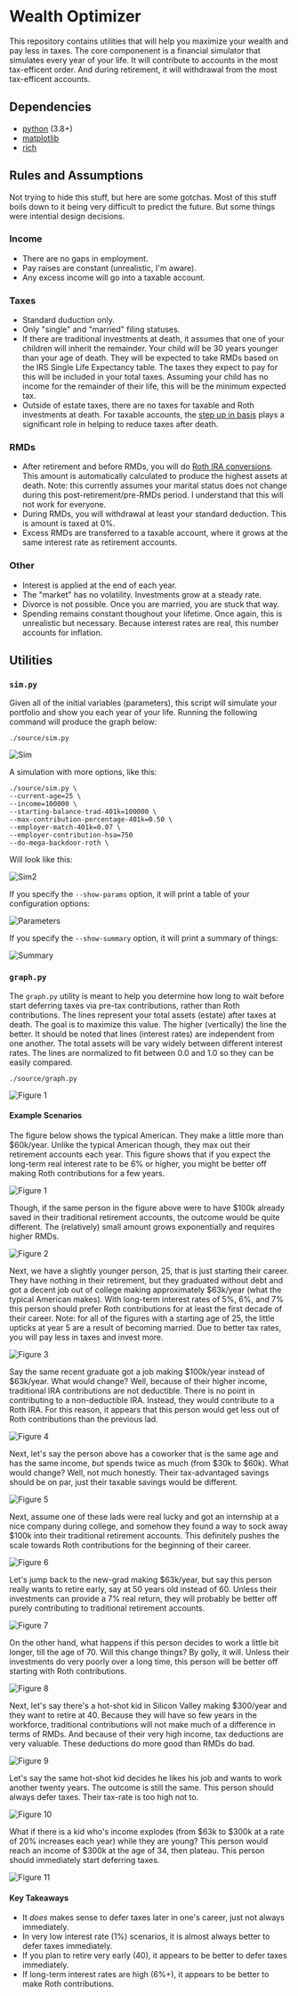 # Wealth Optimizer

This repository contains utilities that will help you maximize your wealth and
pay less in taxes. The core componenent is a financial simulator that simulates
every year of your life. It will contribute to accounts in the most tax-efficent
order. And during retirement, it will withdrawal from the most tax-efficent
accounts.

## Dependencies

* [python](https://docs.python.org/3/whatsnew/3.8.html) (3.8+)
* [matplotlib](https://matplotlib.org)
* [rich](https://pypi.org/project/rich/)

## Rules and Assumptions

Not trying to hide this stuff, but here are some gotchas. Most of this stuff
boils down to it being very difficult to predict the future. But some things
were intential design decisions.

### Income

* There are no gaps in employment.
* Pay raises are constant (unrealistic, I'm aware).
* Any excess income will go into a taxable account.

### Taxes

* Standard duduction only.
* Only "single" and "married" filing statuses.
* If there are traditional investments at death, it assumes that one of your
  children will inherit the remainder. Your child will be 30 years younger than
  your age of death. They will be expected to take RMDs based on the IRS Single
  Life Expectancy table. The taxes they expect to pay for this will be included
  in your total taxes. Assuming your child has no income for the remainder of
  their life, this will be the minimum expected tax.
* Outside of estate taxes, there are no taxes for taxable and Roth investments
  at death. For taxable accounts, the [step up in
  basis](https://www.investopedia.com/terms/s/stepupinbasis.asp) plays a
  significant role in helping to reduce taxes after death.

### RMDs

* After retirement and before RMDs, you will do [Roth IRA
  conversions](https://www.bogleheads.org/wiki/Roth_IRA_conversion). This amount
  is automatically calculated to produce the highest assets at death. Note: this
  currently assumes your marital status does not change during this
  post-retirement/pre-RMDs period. I understand that this will not work for
  everyone.
* During RMDs, you will withdrawal at least your standard deduction. This is
  amount is taxed at 0%.
* Excess RMDs are transferred to a taxable account, where it grows at the same
  interest rate as retirement accounts.

### Other

* Interest is applied at the end of each year.
* The "market" has no volatility. Investments grow at a steady rate.
* Divorce is not possible. Once you are married, you are stuck that way.
* Spending remains constant thoughout your lifetime. Once again, this is
  unrealistic but necessary. Because interest rates are real, this number
  accounts for inflation.

## Utilities

### `sim.py`

Given all of the initial variables (parameters), this script will simulate
your portfolio and show you each year of your life. Running the following
command will produce the graph below:

```
./source/sim.py
```

![Sim](https://github.com/6a74/WealthOptimizer/blob/master/figures/sim_01.png?raw=true)

A simulation with more options, like this:

```
./source/sim.py \
--current-age=25 \
--income=100000 \
--starting-balance-trad-401k=100000 \
--max-contribution-percentage-401k=0.50 \
--employer-match-401k=0.07 \
--employer-contribution-hsa=750
--do-mega-backdoor-roth \
```

Will look like this:

![Sim2](https://github.com/6a74/WealthOptimizer/blob/master/figures/sim_02.png?raw=true)

If you specify the `--show-params` option, it will print a table of your configuration options:

![Parameters](https://github.com/6a74/WealthOptimizer/blob/master/figures/sim_04.png?raw=true)

If you specify the `--show-summary` option, it will print a summary of things:

![Summary](https://github.com/6a74/WealthOptimizer/blob/master/figures/sim_03.png?raw=true)

### `graph.py`

The `graph.py` utility is meant to help you determine how long to wait before
start deferring taxes via pre-tax contributions, rather than Roth contributions.
The lines represent your total assets (estate) after taxes at death. The goal is
to maximize this value. The higher (vertically) the line the better. It should
be noted that lines (interest rates) are independent from one another. The total
assets will be vary widely between different interest rates. The lines are
normalized to fit between 0.0 and 1.0 so they can be easily compared.

```
./source/graph.py
```

![Figure 1](https://github.com/6a74/WealthOptimizer/blob/master/figures/figure_01.png?raw=true)

#### Example Scenarios

The figure below shows the typical American. They make a little more than
$60k/year. Unlike the typical American though, they max out their retirement
accounts each year. This figure shows that if you expect the long-term real
interest rate to be 6% or higher, you might be better off making Roth
contributions for a few years.

![Figure 1](https://github.com/6a74/WealthOptimizer/blob/master/figures/figure_01.png?raw=true)

Though, if the same person in the figure above were to have $100k already saved
in their traditional retirement accounts, the outcome would be quite different.
The (relatively) small amount grows exponentially and requires higher RMDs.

![Figure 2](https://github.com/6a74/WealthOptimizer/blob/master/figures/figure_02.png?raw=true)

Next, we have a slightly younger person, 25, that is just starting their career.
They have nothing in their retirement, but they graduated without debt and got a
decent job out of college making approximately $63k/year (what the typical
American makes). With long-term interest rates of 5%, 6%, and 7% this person
should prefer Roth contributions for at least the first decade of their career.
Note: for all of the figures with a starting age of 25, the little upticks at
year 5 are a result of becoming married. Due to better tax rates, you will pay
less in taxes and invest more.

![Figure 3](https://github.com/6a74/WealthOptimizer/blob/master/figures/figure_03.png?raw=true)

Say the same recent graduate got a job making $100k/year instead of $63k/year.
What would change? Well, because of their higher income, traditional IRA
contributions are not deductible. There is no point in contributing to a
non-deductible IRA. Instead, they would contribute to a Roth IRA. For this
reason, it appears that this person would get less out of Roth contributions
than the previous lad.

![Figure 4](https://github.com/6a74/WealthOptimizer/blob/master/figures/figure_04.png?raw=true)

Next, let's say the person above has a coworker that is the same age and has the
same income, _but_ spends twice as much (from $30k to $60k). What would change?
Well, not much honestly. Their tax-advantaged savings should be on par, just
their taxable savings would be different.

![Figure 5](https://github.com/6a74/WealthOptimizer/blob/master/figures/figure_05.png?raw=true)

Next, assume one of these lads were real lucky and got an internship at a nice
company during college, and somehow they found a way to sock away $100k into
their traditional retirement accounts. This definitely pushes the scale towards
Roth contributions for the beginning of their career.

![Figure 6](https://github.com/6a74/WealthOptimizer/blob/master/figures/figure_06.png?raw=true)

Let's jump back to the new-grad making $63k/year, but say this person really wants to
retire early, say at 50 years old instead of 60. Unless their investments can
provide a 7% real return, they will probably be better off purely contributing
to traditional retirement accounts.

![Figure 7](https://github.com/6a74/WealthOptimizer/blob/master/figures/figure_07.png?raw=true)

On the other hand, what happens if this person decides to work a little bit
longer, till the age of 70. Will this change things? By golly, it will. Unless
their investments do very poorly over a long time, this person will be better
off starting with Roth contributions.

![Figure 8](https://github.com/6a74/WealthOptimizer/blob/master/figures/figure_08.png?raw=true)

Next, let's say there's a hot-shot kid in Silicon Valley making $300/year and
they want to retire at 40. Because they will have so few years in the workforce,
traditional contributions will not make much of a difference in terms of RMDs.
And because of their very high income, tax deductions are very valuable. These
deductions do more good than RMDs do bad.

![Figure 9](https://github.com/6a74/WealthOptimizer/blob/master/figures/figure_09.png?raw=true)

Let's say the same hot-shot kid decides he likes his job and wants to work
another twenty years. The outcome is still the same. This person should always
defer taxes. Their tax-rate is too high not to.

![Figure 10](https://github.com/6a74/WealthOptimizer/blob/master/figures/figure_10.png?raw=true)

What if there is a kid who's income explodes (from $63k to $300k at a rate of
20% increases each year) while they are young? This person would reach an income
of $300k at the age of 34, then plateau. This person should immediately start
deferring taxes.

![Figure 11](https://github.com/6a74/WealthOptimizer/blob/master/figures/figure_11.png?raw=true)

#### Key Takeaways

* It _does_ makes sense to defer taxes later in one's career, just not always
  immediately.
* In very low interest rate (1%) scenarios, it is almost always better to defer
  taxes immediately.
* If you plan to retire very early (40), it appears to be better to defer
  taxes immediately.
* If long-term interest rates are high (6%+), it appears to be better to
  make Roth contributions.

